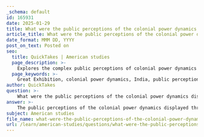```yaml
---
_schema: default
id: 165931
date: 2025-01-29
title: What were the public perceptions of the colonial power dynamics displayed through the exhibits from India?
article_title: What were the public perceptions of the colonial power dynamics displayed through the exhibits from India?
date_format: MMM DD, YYYY
post_on_text: Posted on
seo:
  title: QuickTakes | American studies
  page_description: >-
    Explores the complex public perceptions of colonial power dynamics through the exhibits from India at the Great Exhibition of 1851, highlighting economic exploitation, stereotypes, racial hierarchies, and cultural representations.
  page_keywords: >-
    Great Exhibition, colonial power dynamics, India, public perceptions, British Empire, economic exploitation, stereotypes, civilizing mission, racial hierarchies, cultural representation, colonialism, industrial progress, exhibition narratives
author: QuickTakes
question: >-
    What were the public perceptions of the colonial power dynamics displayed through the exhibits from India?
answer: >-
    The public perceptions of the colonial power dynamics displayed through the exhibits from India at the Great Exhibition of 1851 were complex and multifaceted. The exhibition served as a platform that not only showcased the wealth and resources of the British Empire but also reinforced existing stereotypes and justified colonial rule. Here are several key points regarding these perceptions:\n\n1. **Showcasing Colonial Wealth**: The Great Exhibition prominently featured Indian textiles, spices, and other products, which highlighted the economic benefits derived from colonial exploitation. This display was intended to demonstrate the superiority of British industry and the benefits of colonialism to the British public and international visitors. The perception was that British industrial progress was built upon the resources and labor of colonized regions.\n\n2. **Reinforcement of Stereotypes**: The exhibits from India often perpetuated stereotypes about the colonized peoples. These representations were framed within a narrative that justified British imperialism, suggesting that colonization was a civilizing mission. The public perception was shaped by these narratives, which portrayed colonized regions as exotic and backward, thus legitimizing the colonial power dynamics.\n\n3. **Racial Hierarchies**: The exhibition reflected the racial hierarchies of the 19th century, where the British were positioned as superior to the colonized peoples. This dynamic was evident in the way exhibits were curated and presented, often emphasizing the "otherness" of the cultures represented. The public perception was influenced by these racial constructs, which were deeply embedded in the societal views of the time.\n\n4. **Acknowledgment of Exploitation**: While the exhibition celebrated industrial achievements, it also inadvertently acknowledged the exploitation inherent in colonial practices. The displays from India and other colonies highlighted the wealth generated through colonialism, prompting some segments of the public to question the morality of such exploitation. However, this acknowledgment was often overshadowed by the dominant narrative of progress and superiority.\n\n5. **Cultural Representation**: The way Indian culture was represented at the exhibition contributed to a simplified and often romanticized view of the region. This cultural representation was not only a reflection of colonial attitudes but also shaped how the British public perceived India and its people. The perception was that Indian culture was a curiosity to be displayed rather than a complex and rich heritage deserving of respect.\n\nIn summary, the public perceptions of the colonial power dynamics displayed through the exhibits from India at the Great Exhibition were largely shaped by the exhibition's framing of colonialism as a beneficial and civilizing force. This narrative reinforced stereotypes, justified imperial rule, and reflected the racial hierarchies of the time, while also acknowledging the exploitation that underpinned the wealth showcased at the event.
subject: American studies
file_name: what-were-the-public-perceptions-of-the-colonial-power-dynamics-displayed-through-the-exhibits-from-india.md
url: /learn/american-studies/questions/what-were-the-public-perceptions-of-the-colonial-power-dynamics-displayed-through-the-exhibits-from-india
---
```


&nbsp;